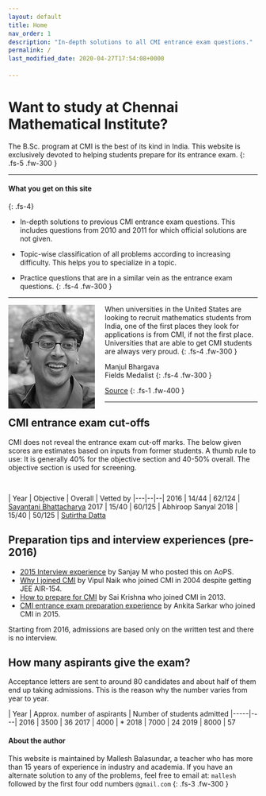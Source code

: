 ```yaml
---
layout: default
title: Home
nav_order: 1
description: "In-depth solutions to all CMI entrance exam questions."
permalink: /
last_modified_date: 2020-04-27T17:54:08+0000

---
```



# Want to study at Chennai Mathematical Institute?

The B.Sc. program at CMI is the best of its kind in India. This website is exclusively devoted to helping students prepare for its entrance exam.
{: .fs-5 .fw-300 }

---

<!--
[View Topics](/docs/topics){: .btn .fs-5 .mb-4 .mb-md-0 }



CMI Question | Similar problem in Problem solving strategies
|---|--|
2019 Problem 6 |  Problem 76, Ch. 6. Number theory
2011 Problem 5, Part B    |  Problem 34, Ch. 5, Enumerative Combinatorics




https://amzn.to/30EkFAk


-->


#### What you get on this site
{: .fs-4}

- In-depth solutions to previous CMI entrance exam questions. This includes questions from 2010 and 2011 for which official solutions are not given.

- Topic-wise classification of all problems according to increasing difficulty. This helps you to specialize in a topic.

- Practice questions that are in a similar vein as the entrance exam questions.
{: .fs-4 .fw-300 }


---
<img src="/assets/images/manjul.jpg" style="float:left;margin-right:20px;"/>

When universities in the United States are looking to recruit mathematics students
from India, one of the first places they look for applications is from CMI, if not the first place. Universities that are able to get CMI students are always very proud.
{: .fs-4 .fw-300 }

Manjul Bhargava<br>Fields Medalist
{: .fs-4 .fw-300 }

[Source](https://www.youtube.com/watch?v=FsdZLme1fj0&t=2870s)
{: .fs-1 .fw-400  }

---




## CMI entrance exam cut-offs

CMI does not reveal the entrance exam cut-off marks. The below given scores are estimates based on inputs from former students.
A thumb rule to use: It is generally 40% for the objective section and 40-50% overall.
The objective section is used for screening.


<br>
<!--
[Subhayan Saha](https://www.quora.com/profile/Subhayan-Saha)
-->

| Year | Objective | Overall | Vetted by
|---|--|--|
2016 | 14/44 | 62/124 | [Sayantani Bhattacharya](https://www.quora.com/Why-there-is-no-interview-for-cmi-bsc-this-year)
2017 | 15/40 | 60/125 | Abhiroop Sanyal
2018 | 15/40 | 50/125 | [Sutirtha Datta](https://www.quora.com/If-the-CMI-selection-is-not-on-marks-then-what-do-they-look-for-from-the-answer-script)



## Preparation tips and interview experiences (pre-2016)


<!--
http://services.artofproblemsolving.com/download.php?id=YXR0YWNobWVudHMvMS8yLzgwZWIwOGVmNzE5YjU1ZjRkMjE5MzI4NTgwMDRmNjZmNTVmYzdlLnBkZg==&rn=TXkgaW50ZXJ2aWV3IGV4cGVyaWVuY2UucGRm
-->

- [2015 Interview experience](/assets/images/sanjay_interview.pdf) by Sanjay M who posted this on AoPS.
- [Why I joined CMI](https://vipulnaik.com/undergraduate-institution-selection/) by Vipul Naik who joined CMI in 2004 despite getting JEE AIR-154.
- [How to prepare for CMI](https://www.cmi.ac.in/~saikrishnac/files/how-to-prepare-for-cmi.pdf) by Sai Krishna who joined CMI in 2013.
- [CMI entrance exam preparation experience](https://www.quora.com/How-did-Ankita-Sarkar-prepare-for-CMI-Entrance-exam-What-books-did-she-use) by Ankita Sarkar who joined CMI in 2015.


Starting from 2016, admissions are based only on the written test and there is no interview.


## How many aspirants give the exam?

Acceptance letters are sent to around 80 candidates and about half of them end up taking admissions.
This is the reason why the number varies from year to year.

| Year | Approx. number of aspirants | Number of students admitted
|-----|----|
2016 | 3500 | 36
2017 | 4000 | *
2018 | 7000 | 24
2019 | 8000 | 57








#### About the author

This website is maintained by Mallesh Balasundar, a teacher who has more than 15 years of experience in industry and academia. If you have an alternate solution to any of the problems, feel free to email at: <code>mallesh</code> followed by the first four odd numbers <code>@gmail.com</code>
{: .fs-3 .fw-300 }









